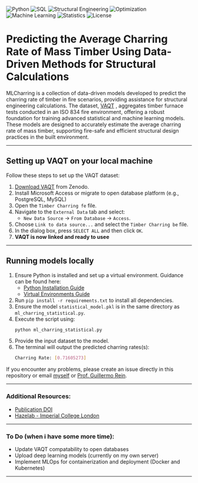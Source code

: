 ![Python](https://img.shields.io/badge/Python-blue?logo=python&logoColor=white)
![SQL](https://img.shields.io/badge/SQL-blue?logo=postgresql&logoColor=white)
![Structural Engineering](https://img.shields.io/badge/Structural%20Engineering-brightgreen)
![Optimization](https://img.shields.io/badge/Bayesian%20Optimization-orange)
![Machine Learning](https://img.shields.io/badge/Machine%20Learning-yellow?logo=machine-learning&logoColor=white)
![Statistics](https://img.shields.io/badge/Statistics-lightgrey?logo=chart-bar&logoColor=white)
![License](https://img.shields.io/badge/license-MIT-green)

# Predicting the Average Charring Rate of Mass Timber Using Data-Driven Methods for Structural Calculations

MLCharring is a collection of data-driven models developed to predict the charring rate of timber in fire scenarios, providing assistance for structural engineering calculations. The dataset, [VAQT](https://zenodo.org/records/14238389) , aggregates timber furnace tests conducted in an ISO 834 fire environment, offering a robust foundation for training advanced statistical and machine learning models. These models are designed to accurately estimate the average charring rate of mass timber, supporting fire-safe and efficient structural design practices in the built environment. 

--- 
## Setting up VAQT on your local machine

Follow these steps to set up the VAQT dataset:

1. [Download VAQT](https://zenodo.org/records/14238389) from Zenodo. 
2. Install Microsoft Access or migrate to open database platform (e.g., PostgreSQL, MySQL)
3. Open the `Timber Charring fe` file. 
4. Navigate to the `External Data` tab and select:
     - `New Data Source` -> `From Database` -> `Access`.
5. Choose `Link to data source...` and select the `Timber Charring be` file.
6. In the dialog box,  press `SELECT ALL` and then click `OK`.
7. **VAQT is now linked and ready to usee**

---
## Running models locally

1. Ensure Python is installed and set up a virtual environment. Guidance can be found here:
   - [Python Installation Guide](https://www.python.org/downloads/)
   - [Virtual Environments Guide](https://docs.python.org/3/tutorial/venv.html)
2. Run `pip install -r requirements.txt` to install all dependencies. 
3. Ensure the model `statistical_model.pkl` is in the same directory as `ml_charring_statistical.py`.
4. Execute the script using:
   ```bash
   python ml_charring_statistical.py
   ```
6. Provide the input dataset to the model. 
7. The terminal will output the predicted charring rates(s):
   ```bash
   Charring Rate: [0.71605273]
   ``` 

If you encounter any problems, please create an issue directly in this repository or email [myself](rikamin95@gmail.com) or [Prof. Guillermo Rein](g.rein@imperial.ac.uk).

---

### Additional Resources:
- [Publication DOI](https://doi.org/10.1007/s10694-024-01593-x)
- [Hazelab - Imperial College London](https://www.imperial.ac.uk/hazelab)
--- 
### To Do (when i have some more time):
* Update VAQT compatability to open databases 
* Upload deep learning models (currently on my own server)
* Implement MLOps for containerization and deployment (Docker and Kubernetes)
---




